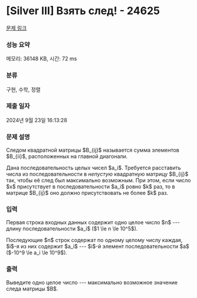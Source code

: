 # [Silver III] Взять след! - 24625 

[문제 링크](https://www.acmicpc.net/problem/24625) 

### 성능 요약

메모리: 36148 KB, 시간: 72 ms

### 분류

구현, 수학, 정렬

### 제출 일자

2024년 9월 23일 16:13:28

### 문제 설명

<p>Следом квадратной матрицы $B_{ij}$ называется сумма элементов $B_{ii}$, расположенных на главной диагонали.</p>

<p>Дана последовательность целых чисел $a_i$. Требуется расставить числа из последовательности в <em>непустую</em> квадратную матрицу $B_{ij}$ так, чтобы её след был максимально возможным. При этом, если число $x$ присутствует в последовательности $a_i$ ровно $k$ раз, то в матрице $B_{ij}$ оно должно присутствовать не более $k$ раз.</p>

### 입력 

 <p>Первая строка входных данных содержит одно целое число $n$ --- длину последовательности $a_i$ ($1 \le n \le 10^5$).</p>

<p>Последующие $n$ строк содержат по одному целому числу каждая, $i$-я из них содержит $a_i$ --- $i$-й элемент последовательности $a$ ($-10^9 \le a_i \le 10^9$).</p>

### 출력 

 <p>Выведите одно целое число --- максимально возможное значение следа матрицы $B$.</p>

